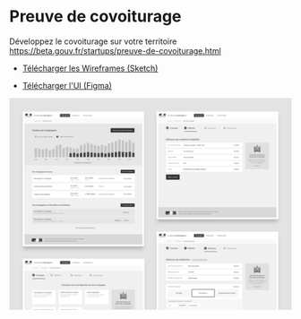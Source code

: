# Preuve de covoiturage

Développez le covoiturage sur votre territoire
https://beta.gouv.fr/startups/preuve-de-covoiturage.html

* [Télécharger les Wireframes (Sketch)](https://github.com/jeremiecook/beta.gouv.fr-ux/raw/master/preuve-de-covoiturage/preuve-de-covoiturage.sketch)

* [Télécharger l'UI (Figma)](https://github.com/jeremiecook/beta.gouv.fr-ux/raw/master/preuve-de-covoiturage/preuve-de-covoiturage.fig)


![Preuve de covoiturage](preuve-de-covoiturage.png?raw=true "Preuve de covoiturage")
